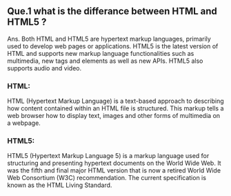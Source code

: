 ## Que.1 what is the differance between HTML and HTML5 ?

Ans. Both HTML and HTML5 are hypertext markup languages, primarily used to develop web pages or applications. HTML5 is the latest version of HTML and supports new markup language functionalities such as multimedia, new tags and elements as well as new APIs. HTML5 also supports audio and video.

### HTML:
HTML (Hypertext Markup Language) is a text-based approach to describing how content contained within an HTML file is structured. This markup tells a web browser how to display text, images and other forms of multimedia on a webpage.

### HTML5:
HTML5 (Hypertext Markup Language 5) is a markup language used for structuring and presenting hypertext documents on the World Wide Web. It was the fifth and final major HTML version that is now a retired World Wide Web Consortium (W3C) recommendation. The current specification is known as the HTML Living Standard.
